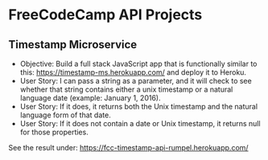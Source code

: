 # FreeCodeCamp API Projects

## Timestamp Microservice

* Objective: Build a full stack JavaScript app that is functionally similar to this: https://timestamp-ms.herokuapp.com/ and deploy it to Heroku.
* User Story: I can pass a string as a parameter, and it will check to see whether that string contains either a unix timestamp or a natural language date (example: January 1, 2016).
* User Story: If it does, it returns both the Unix timestamp and the natural language form of that date.
* User Story: If it does not contain a date or Unix timestamp, it returns null for those properties.

See the result under: https://fcc-timestamp-api-rumpel.herokuapp.com/
